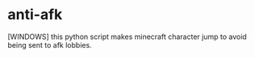 # anti-afk
[WINDOWS] this python script makes minecraft character jump to avoid being sent to afk lobbies.
